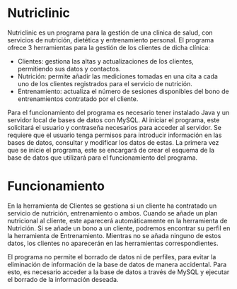 # Nutriclinic

Nutriclinic es un programa para la gestión de una clínica de salud, con servicios de nutrición, dietética y entrenamiento personal.
El programa ofrece 3 herramientas para la gestión de los clientes de dicha clínica:
- Clientes: gestiona las altas y actualizaciones de los clientes, permitiendo sus datos y contactos.
- Nutrición: permite añadir las mediciones tomadas en una cita a cada uno de los clientes registrados para el servicio de nutrición.
- Entrenamiento: actualiza el número de sesiones disponibles del bono de entrenamientos contratado por el cliente. 

Para el funcionamiento del programa es necesario tener instalado Java y un servidor local de bases de datos con MySQL.
Al iniciar el programa, este solicitará el usuario y contraseña necesarios para acceder al servidor. Se requiere que el usuario tenga permisos para introducir información en las bases de datos, consultar y modificar los datos de estas. 
La primera vez que se inicie el programa, este se encargará de crear el esquema de la base de datos que utilizará para el funcionamiento del programa. 


# Funcionamiento

En la herramienta de Clientes se gestiona si un cliente ha contratado un servicio de nutrición, entrenamiento o ambos. 
Cuando se añade un plan nutricional al cliente, este aparecerá automáticamente en la herramienta de Nutrición. Si se añade un bono a un cliente, podremos encontrar su perfil en la herramienta de Entrenamiento.
Mientras no se añada ninguno de estos datos, los clientes no aparecerán en las herramientas correspondientes. 

El programa no permite el borrado de datos ni de perfiles, para evitar la eliminación de información de la base de datos de manera accidental. Para esto, es necesario acceder a la base de datos a través de MySQL y ejecutar el borrado de la información deseada.
